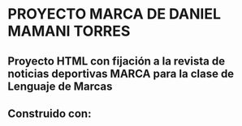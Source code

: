 # PROYECTO MARCA DE DANIEL MAMANI TORRES

## Proyecto HTML con fijación a la revista de noticias deportivas MARCA para la clase de Lenguaje de Marcas

## Construido con:
